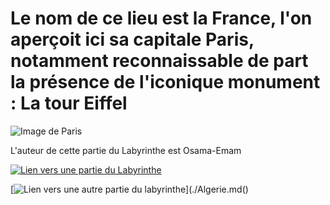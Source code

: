 # Le nom de ce lieu est la France, l'on aperçoit ici sa capitale Paris, notamment reconnaissable de part la présence de l'iconique monument : La tour Eiffel

![Image de Paris](https://www.okvoyage.com/wp-content/uploads/2020/01/paris-2.jpg)

L'auteur de cette partie du Labyrinthe est Osama-Emam

[![Lien vers une partie du Labyrinthe](https://ds.static.rtbf.be/article/image/1920x1080/2/9/e/1e50fbce7f520b40354d9b513b799be9-1518696754.jpg)](./Suede.md)

[![Lien vers une autre partie du labyrinthe](https://ds.static.rtbf.be/article/image/1920x1080/2/9/e/1e50fbce7f520b40354d9b513b799be9-1518696754.jpg)](./Algerie.md()
